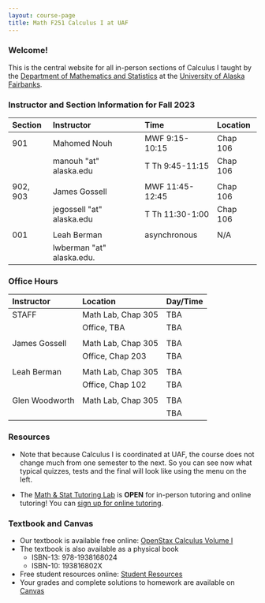 ```yaml
---
layout: course-page
title: Math F251 Calculus I at UAF
---
```


### Welcome!

This is the central website for all in-person sections of Calculus I 
taught by the [Department of Mathematics and Statistics](http://www.uaf.edu/dms)
at the [University of Alaska Fairbanks](http://www.uaf.edu).

### Instructor and Section Information for Fall 2023

| Section | Instructor                  |    | Time             | Location |
| :-------|:----------------------------|----| :----------------| :--------|
| 901     | Mahomed Nouh                |    | MWF 9:15-10:15   | Chap 106 |
|         | manouh "at" alaska.edu   |    | T Th  9:45-11:15 | Chap 106 |
||||||
| 902, 903     | James Gossell                |    | MWF 11:45-12:45  | Chap 106 |
|         | jegossell "at" alaska.edu   |    | T Th  11:30-1:00 | Chap 106 |
||||||
| 001     | Leah Berman                |    | asynchronous     | N/A      |
|         | lwberman "at" alaska.edu.   |    |                  |          |

### Office Hours

| Instructor| Location | Day/Time |
| :---------| :------------| :----------|
| STAFF | Math Lab, Chap 305 | TBA|
|               | Office, TBA | TBA|
||||
| James Gossell | Math Lab, Chap 305 | TBA|
|| Office, Chap 203| TBA|
||||
| Leah Berman | Math Lab, Chap 305 | TBA|
|| Office, Chap 102| TBA|
||||
|Glen Woodworth | Math Lab, Chap 305 | TBA|
|||TBA|


### Resources

* Note that because Calculus I is coordinated at UAF, the course does not change much from one semester to the next. So you can see now what typical quizzes, tests and the final will look like using the menu on the left.

* The [Math & Stat Tutoring Lab](https://www.uaf.edu/dms/mathlab/index.php) is **OPEN** for in-person tutoring and online tutoring!  You can [sign up for online tutoring](https://fairbanks.go-redrock.com/).

### Textbook and Canvas

- Our textbook is available free online: [OpenStax Calculus Volume I](https://openstax.org/details/books/calculus-volume-1)
- The textbook is also available as a physical book
    - ISBN-13: 978-1938168024
    - ISBN-10: 193816802X
- Free student resources online: [Student Resources](https://openstax.org/details/books/calculus-volume-1?Student%20resources)
- Your grades and complete solutions to homework are available on [Canvas](https://www.uaf.edu/uaf/current/canvas.php)
